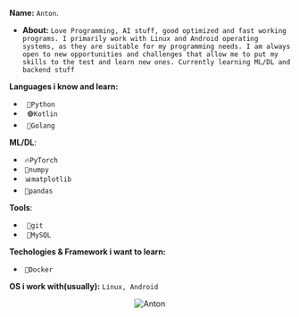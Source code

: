 **Name:** `Anton`.
- **About:** `Love Programming, AI stuff, good optimized and fast working programs. I primarily work with Linux and Android operating systems, as they are suitable for my programming needs.
I am always open to new opportunities and challenges that allow me to put my skills to the test and learn new ones.
Currently learning ML/DL and backend stuff`

**Languages i know and learn:**
- &nbsp; `🐍Python`
- &nbsp;  `🟣Kotlin`
- &nbsp; `🔵Golang`

**ML/DL**:
- &nbsp;`🔥PyTorch`
- &nbsp;`🧮numpy`
- &nbsp;`📊matplotlib`
- &nbsp;`🐼pandas`

**Tools**:
- &nbsp; `🌿git`
- &nbsp; `💾MySQL`

**Techologies & Framework i want to learn:**
- &nbsp;`🐳Docker`

**OS i work with(usually):** `Linux, Android`

<p align="center"><img src="https://github-readme-stats.vercel.app/api?username=GooseKIller&show_icons=true&theme=dracula" alt="Anton"/></p>
<!---
GooseKIller/GooseKIller is a ✨ special ✨ repository because its `README.md` (this file) appears on your GitHub profile.
You can click the Preview link to take a look at your changes.
--->
